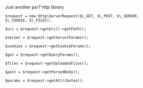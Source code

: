 Just another psr7 http library

	$request = new Http\ServerRequest($\_GET, $\_POST, $\_SERVER, $\_COOKIE, $\_FILES);

	$uri = $request->getUri()->getPath();

	$server = $request->getServerParams();

	$cookies = $request->getCookieParams();

	$get = $request->getQueryParams();

	$files = $request->getUploadedFiles();

	$post = $request->getParsedBody();

	$params = $request->getAttributes();
